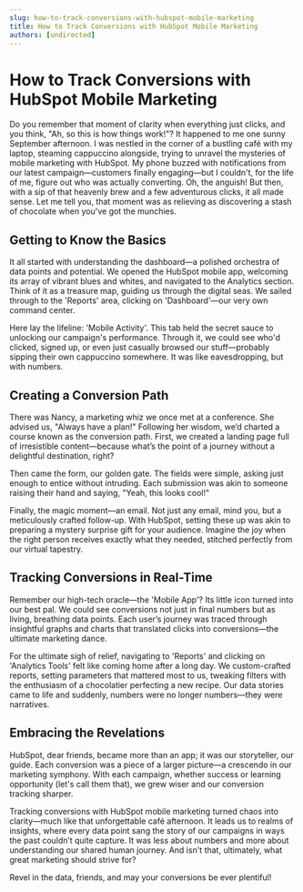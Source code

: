 ```yaml
---
slug: how-to-track-conversions-with-hubspot-mobile-marketing
title: How to Track Conversions with HubSpot Mobile Marketing
authors: [undirected]
---
```


# How to Track Conversions with HubSpot Mobile Marketing

Do you remember that moment of clarity when everything just clicks, and you think, "Ah, so this is how things work!"? It happened to me one sunny September afternoon. I was nestled in the corner of a bustling café with my laptop, steaming cappuccino alongside, trying to unravel the mysteries of mobile marketing with HubSpot. My phone buzzed with notifications from our latest campaign—customers finally engaging—but I couldn't, for the life of me, figure out who was actually converting. Oh, the anguish! But then, with a sip of that heavenly brew and a few adventurous clicks, it all made sense. Let me tell you, that moment was as relieving as discovering a stash of chocolate when you've got the munchies.

## Getting to Know the Basics

It all started with understanding the dashboard—a polished orchestra of data points and potential. We opened the HubSpot mobile app, welcoming its array of vibrant blues and whites, and navigated to the Analytics section. Think of it as a treasure map, guiding us through the digital seas. We sailed through to the 'Reports' area, clicking on 'Dashboard'—our very own command center.

Here lay the lifeline: 'Mobile Activity'. This tab held the secret sauce to unlocking our campaign's performance. Through it, we could see who'd clicked, signed up, or even just casually browsed our stuff—probably sipping their own cappuccino somewhere. It was like eavesdropping, but with numbers.

## Creating a Conversion Path

There was Nancy, a marketing whiz we once met at a conference. She advised us, "Always have a plan!" Following her wisdom, we’d charted a course known as the conversion path. First, we created a landing page full of irresistible content—because what’s the point of a journey without a delightful destination, right?

Then came the form, our golden gate. The fields were simple, asking just enough to entice without intruding. Each submission was akin to someone raising their hand and saying, "Yeah, this looks cool!"

Finally, the magic moment—an email. Not just any email, mind you, but a meticulously crafted follow-up. With HubSpot, setting these up was akin to preparing a mystery surprise gift for your audience. Imagine the joy when the right person receives exactly what they needed, stitched perfectly from our virtual tapestry.

## Tracking Conversions in Real-Time

Remember our high-tech oracle—the 'Mobile App'? Its little icon turned into our best pal. We could see conversions not just in final numbers but as living, breathing data points. Each user’s journey was traced through insightful graphs and charts that translated clicks into conversions—the ultimate marketing dance.

For the ultimate sigh of relief, navigating to 'Reports' and clicking on 'Analytics Tools' felt like coming home after a long day. We custom-crafted reports, setting parameters that mattered most to us, tweaking filters with the enthusiasm of a chocolatier perfecting a new recipe. Our data stories came to life and suddenly, numbers were no longer numbers—they were narratives.

## Embracing the Revelations

HubSpot, dear friends, became more than an app; it was our storyteller, our guide. Each conversion was a piece of a larger picture—a crescendo in our marketing symphony. With each campaign, whether success or learning opportunity (let's call them that), we grew wiser and our conversion tracking sharper.

Tracking conversions with HubSpot mobile marketing turned chaos into clarity—much like that unforgettable café afternoon. It leads us to realms of insights, where every data point sang the story of our campaigns in ways the past couldn’t quite capture. It was less about numbers and more about understanding our shared human journey. And isn't that, ultimately, what great marketing should strive for?

Revel in the data, friends, and may your conversions be ever plentiful!